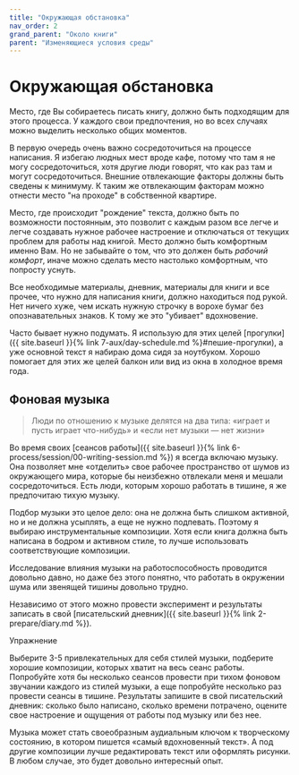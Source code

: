 ```yaml
---
title: "Окружающая обстановка"
nav_order: 2
grand_parent: "Около книги"
parent: "Изменяющиеся условия среды"
---
```


# Окружающая обстановка

Место, где Вы собираетесь писать книгу, должно быть подходящим для
этого процесса.  У каждого свои предпочтения, но во всех случаях можно
выделить несколько общих моментов.

В первую очередь очень важно сосредоточиться на процессе написания.  Я
избегаю людных мест вроде кафе, потому что там я не могу
сосредоточиться, хотя другие люди говорят, что как раз там и могут
сосредоточиться.  Внешние отвлекающие факторы должны быть сведены к
минимуму.  К таким же отвлекающим факторам можно отнести место "на
проходе" в собственной квартире.

Место, где происходит "рождение" текста, должно быть по возможности
постоянным, это позволит с каждым разом все легче и легче создавать
нужное рабочее настроение и отключаться от текущих проблем для работы
над книгой.  Место должно быть комфортным именно Вам.  Но не забывайте
о том, что это должен быть *рабочий комфорт*, иначе можно сделать
место настолько комфортным, что попросту уснуть.

Все необходимые материалы, дневник, материалы для книги и все прочее,
что нужно для написания книги, должно находиться под рукой.  Нет
ничего хуже, чем искать нужную строчку в ворохе бумаг без
опознавательных знаков.  К тому же это "убивает" вдохновение.

Часто бывает нужно подумать.  Я использую для этих целей
[прогулки]({{ site.baseurl }}{% link 7-aux/day-schedule.md %}#пешие-прогулки), а уже основной текст я набираю дома сидя за
ноутбуком.  Хорошо помогает для этих же целей балкон или вид из окна в
холодное время года.


## Фоновая музыка

> Люди по отношению к музыке делятся на два типа: «играет и пусть
> играет что-нибудь» и «если нет музыки — нет жизни»

Во время своих [сеансов работы]({{ site.baseurl }}{% link 6-process/session/00-writing-session.md %}) я всегда включаю
музыку.  Она позволяет мне «отделить» свое рабочее пространство от
шумов из окружающего мира, которые бы неизбежно отвлекали меня и
мешали сосредоточиться.  Есть люди, которым хорошо работать в тишине,
я же предпочитаю тихую музыку.

Подбор музыки это целое дело: она не должна быть слишком активной, но
и не должна усыплять, а еще не нужно подпевать.  Поэтому я выбираю
инструментальные композиции.  Хотя если книга должна быть написана в
бодром и активном стиле, то лучше использовать соответствующие
композиции.

Исследование влияния музыки на работоспособность проводится довольно
давно, но даже без этого понятно, что работать в окружении шума или
звенящей тишины довольно трудно.

Независимо от этого можно провести эксперимент и результаты записать в
свой [писательский дневник]({{ site.baseurl }}{% link 2-prepare/diary.md %}).

Упражнение

Выберите 3-5 привлекательных для себя стилей музыки, подберите хорошие
композиции, которых хватит на весь сеанс работы.  Попробуйте хотя бы
несколько сеансов провести при тихом фоновом звучании каждого из
стилей музыки, а еще попробуйте несколько раз провести сеансы в
тишине.  Результаты запишите в свой писательский дневник: сколько было
написано, сколько времени потрачено, оцените свое настроение и
ощущения от работы под музыку или без нее.

Музыка может стать своеобразным аудиальным ключом к творческому
состоянию, в котором пишется «самый вдохновенный текст».  А под другие
композиции лучше редактировать текст или оформлять рисунки.  В любом
случае, это будет довольно интересный опыт.
